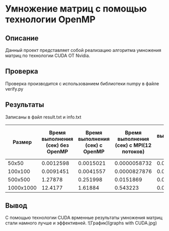# Умножение матриц с помощью технологии OpenMP

## Описание
Данный проект представляет собой реализацию алгоритма умножения матриц по технологии CUDA ОТ Nvidia. 
## Проверка
Проверка производится с использованием библиотеки numpy в файле verify.py

## Результаты
Записаны в файл result.txt и info.txt

| Размер      | Время выполнения (сек) без OpenMP | Время выполнения (сек) с OpenMP | Время выполнения (сек) с MPI(12 потоков) | Время выполнения (сек) с CUDA Nvidia |
|-------------|-----------------------------------|---------------------------------|------------------------------------------|--------------------------------------|
| 50x50       | 0.0012598                         | 0.0015021                       | 0.0000058732                             | 0.00000769                           | 
| 100x100     | 0.0091451                         | 0.0041557                       | 0.0000827876                             | 0.00003945                           |
| 500x500     | 1.27878                           | 0.251998                        | 0.0151869                                | 0.00056812                           |
| 1000x1000   | 12.4177                           | 1.61884                         | 0.543223                                 | 0.00389351                           |

## Вывод 
С помощью технологии CUDA врменные результаты умножения матриц стали намного лучше и эффективней.
![График](graphs with CUDA.jpg)
